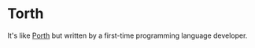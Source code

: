 # Torth

It's like [Porth](https://gitlab.com/tsoding/porth) but written by a first-time programming language developer.